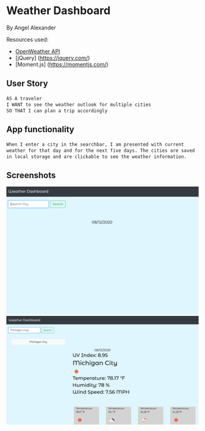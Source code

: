 # Weather Dashboard
By Angel Alexander

Resources used:
- [OpenWeather API](https://openweathermap.org/api) 
- [jQuery] (https://jquery.com/)
- [Moment.js] (https://momentjs.com/)

## User Story

```
AS A traveler
I WANT to see the weather outlook for multiple cities
SO THAT I can plan a trip accordingly
```

## App functionality

```
When I enter a city in the searchbar, I am presented with current weather for that day and for the next five days. The cities are saved in local storage and are clickable to see the weather information.
```

## Screenshots

![](./Screenshots/screenshot1.png)
![](./Screenshots/screenshot2.png)